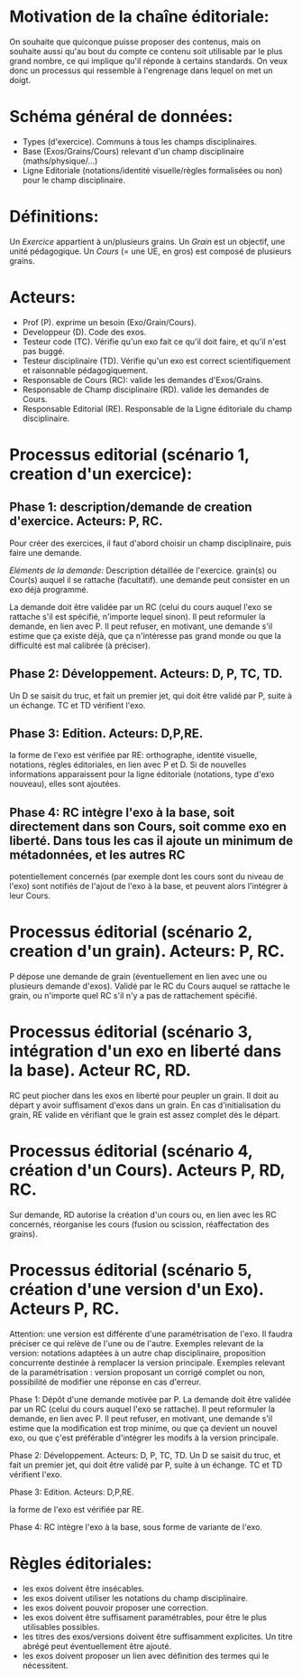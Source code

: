 
# Motivation de la chaîne éditoriale: 

On souhaite que quiconque puisse proposer des contenus, mais on souhaite aussi qu'au bout du compte ce contenu soit utilisable par le plus grand nombre, ce qui implique qu'il réponde à certains standards. On veux donc un processus qui ressemble à l'engrenage dans lequel on met un doigt.  

# Schéma général de données:

* Types (d'exercice). Communs à tous les champs disciplinaires.
* Base (Exos/Grains/Cours) relevant d'un champ disciplinaire (maths/physique/...)
* Ligne Editoriale (notations/identité visuelle/règles formalisées ou non) pour le champ disciplinaire.

# Définitions:

Un *Exercice* appartient à un/plusieurs grains.
Un *Grain* est un objectif, une unité  pédagogique.
Un *Cours* (= une UE, en gros) est composé de plusieurs grains.

# Acteurs:

* Prof (P). exprime un besoin (Exo/Grain/Cours).
* Developpeur (D). Code des exos.
* Testeur code (TC). Vérifie qu'un exo fait ce qu'il doit faire, et qu'il n'est pas buggé.
* Testeur disciplinaire (TD). Vérifie qu'un exo est correct scientifiquement et raisonnable pédagogiquement.
* Responsable de Cours (RC): valide les demandes d'Exos/Grains.
* Responsable de Champ disciplinaire (RD). valide les demandes de Cours.
* Responsable Editorial (RE). Responsable de la Ligne éditoriale du champ disciplinaire.

# Processus editorial (scénario 1, creation d'un exercice):

## Phase 1: description/demande de creation d'exercice. Acteurs: P, RC.
Pour créer des exercices, il faut d'abord choisir un champ disciplinaire, puis faire une demande.

*Eléments de la demande:* Description détaillée de l'exercice. grain(s) ou Cour(s) auquel il se rattache (facultatif). une demande peut consister en un exo déjà programmé.

La demande doit être validée par un RC (celui du cours auquel l'exo se rattache s'il est spécifié, n'importe lequel sinon). Il peut reformuler la demande, en lien avec P. Il peut refuser, en motivant,  une demande s'il estime que ça existe déjà,  que ça n'intéresse pas grand monde ou que la difficulté est mal calibrée (à préciser).

## Phase 2: Développement. Acteurs: D, P, TC, TD.
Un D se saisit du truc, et fait un premier jet, qui doit être validé par P, suite à un échange. TC et TD vérifient l'exo.

## Phase 3: Edition. Acteurs: D,P,RE.

la forme de l'exo est vérifiée par RE: orthographe, identité visuelle, notations, règles éditoriales, en lien avec P et D. Si de
nouvelles informations apparaissent pour la ligne éditoriale (notations, type d'exo nouveau), elles sont ajoutées.

## Phase 4: RC intègre l'exo à la base, soit directement dans son Cours, soit comme exo en liberté. Dans tous les cas il ajoute un minimum de métadonnées, et les autres RC
potentiellement concernés (par exemple dont les cours sont du niveau de l'exo) sont notifiés de l'ajout de l'exo à la base, et peuvent alors l'intégrer à leur Cours.

# Processus éditorial (scénario 2, creation d'un grain). Acteurs: P, RC.

P dépose une demande de grain (éventuellement en lien avec une ou plusieurs demande d'exos). Validé par le RC du Cours auquel se rattache le grain, ou n'importe quel RC
s'il n'y a pas de rattachement spécifié.

# Processus éditorial (scénario 3, intégration d'un exo en liberté dans la base). Acteur RC, RD.

RC peut piocher dans les exos en liberté pour peupler un grain. Il doit au départ y avoir suffisament d'exos dans un grain. En cas d'initialisation du grain, RE valide en
vérifiant que le grain est assez complet dès le  départ.

# Processus éditorial (scénario 4, création d'un Cours). Acteurs P, RD, RC.
Sur demande, RD autorise la création d'un cours ou, en lien avec les RC concernés, réorganise les cours (fusion ou scission, réaffectation des grains).


# Processus éditorial (scénario 5, création d'une version d'un Exo). Acteurs P, RC.

Attention: une version est différente d'une paramétrisation de l'exo. Il faudra préciser ce qui relève de l'une ou de l'autre. Exemples relevant de la version: notations adaptées à un autre chap disciplinaire, proposition concurrente destinée à remplacer la version principale. Exemples relevant de la paramétrisation : version proposant un
corrigé complet ou non, possibilité de modifier une réponse en cas d'erreur.

Phase 1: Dépôt d'une demande motivée par P. La demande doit être validée par un RC (celui du cours auquel l'exo se rattache). Il peut reformuler la demande, en lien avec
P. Il peut refuser, en motivant,  une demande s'il estime que la modification est trop minime, ou que ça devient un nouvel exo, ou que ç'est préférable d'intégrer les
modifs à la version principale.

Phase 2: Développement. Acteurs: D, P, TC, TD.
Un D se saisit du truc, et fait un premier jet, qui doit être validé par P, suite à un échange. TC et TD vérifient l'exo.

Phase 3: Edition. Acteurs: D,P,RE.

la forme de l'exo est vérifiée par RE.

Phase 4: RC intègre l'exo à la base, sous forme de variante de l'exo.

# Règles éditoriales:

* les exos doivent être insécables.
* les exos doivent utiliser les notations du champ disciplinaire.
* les exos doivent pouvoir proposer une correction.
* les exos doivent être suffisament paramétrables, pour être le plus utilisables possibles. 
* les titres des exos/versions doivent être suffisamment explicites. Un titre abrégé peut éventuellement être ajouté.
* les exos doivent proposer un lien avec définition des termes qui le nécessitent.








